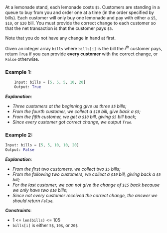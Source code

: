 At a lemonade stand, each lemonade costs `$5`. Customers are standing in a queue to buy from you and order one at a time (in the order specified by bills). Each customer will only buy one lemonade and pay with either a `$5`, `$10`, or `$20` bill. You must provide the correct change to each customer so that the net transaction is that the customer pays `$5`.

Note that you do not have any change in hand at first.

Given an integer array `bills` where `bills[i]` is the bill the $i^{th}$ customer pays, return `True` if you can provide **every customer** with the correct change, or `False` otherwise.

### Example 1:
```python
    Input: bills = [5, 5, 5, 10, 20]
    Output: True
```
**_Explanation_**:
<em>
- Three customers at the beginning give us three `$5` bills;
- From the fourth customer, we collect a `$10` bill, give back a `$5`;
- From the fifth customer, we get a `$10` bill, giving `$5` bill back;
- Since every customer got correct change, we output `True`.
</em>

### Example 2:
```python
Input: bills = [5, 5, 10, 10, 20]
Output: False
```
**_Explanation_**:
<em>
- From the first two customers, we collect two `$5` bills;
- From the following two customers, we collect a `$10` bill, giving back a `$5` bill;
- For the last customer, we can not give the change of `$15` back because we only have two `$10` bills;
- Since not every customer received the correct change, the answer we should return `False`.
</em>

**_Constraints_**:
- 1 <= `len(bills)` <= 105
- `bills[i]` is either `5$`, `10$`, or `20$`